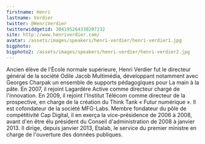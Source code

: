 ```yaml
---
firstname: Henri 
lastname: Verdier
twitter: @HenriVerdier
twitterwiddgetid: 304195264330207232
site: http://www.henriverdier.com/
avatar: /assets/images/speakers/henri-verdier/henri-verdier1.jpg
bigphoto: 
bigphoto2: /assets/images/speakers/henri-verdier/henri-verdier2.jpg
---
```


Ancien élève de l'École normale supérieure, Henri Verdier fut le directeur général de la société Odile Jacob Multimédia, développant notamment avec Georges Charpak un ensemble de supports pédagogiques pour La main à la pâte. En 2007, il rejoint Lagardère Active comme directeur chargé de l'innovation. En 2009, il rejoint l'Institut Télécom comme directeur de la prospective, en charge de la création du Think Tank « Futur numérique ». Il est cofondateur de la société MFG-Labs.
Membre fondateur du pôle de compétitivité Cap Digital, il en exerça la vice-présidence de 2006 à 2008, avant d'en être élu président du Conseil d'administration de 2008 à janvier 2013.
Il dirige, depuis janvier 2013, Etalab, le service du premier ministre en charge de l'ouverture des données publiques.


